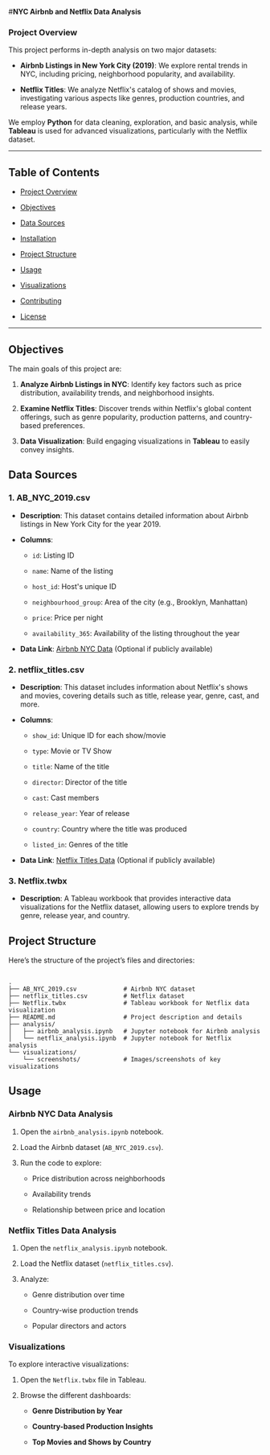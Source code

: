 
#******NYC Airbnb and Netflix Data Analysis******



### **Project Overview**



This project performs in-depth analysis on two major datasets:



- **Airbnb Listings in New York City (2019)**: We explore rental trends in NYC, including pricing, neighborhood popularity, and availability.

  
- **Netflix Titles**: We analyze Netflix's catalog of shows and movies, investigating various aspects like genres, production countries, and release years.
  

We employ **Python** for data cleaning, exploration, and basic analysis, while **Tableau** is used for advanced visualizations, particularly with the Netflix dataset.

---

## **Table of Contents**


- [Project Overview](#project-overview)

- [Objectives](#objectives)

- [Data Sources](#data-sources)

- [Installation](#installation)

- [Project Structure](#project-structure)

- [Usage](#usage)

- [Visualizations](#visualizations)

- [Contributing](#contributing)

- [License](#license)

------------------------------------------------------------------------------



## **Objectives**



The main goals of this project are:


1. **Analyze Airbnb Listings in NYC**: Identify key factors such as price distribution, availability trends, and neighborhood insights.

2. **Examine Netflix Titles**: Discover trends within Netflix's global content offerings, such as genre popularity, production patterns, and country-based preferences.

3. **Data Visualization**: Build engaging visualizations in **Tableau** to easily convey insights.




## **Data Sources**




### 1. **AB_NYC_2019.csv**


- **Description**: This dataset contains detailed information about Airbnb listings in New York City for the year 2019.


- **Columns**:

  - `id`: Listing ID

  - `name`: Name of the listing

  - `host_id`: Host's unique ID

  - `neighbourhood_group`: Area of the city (e.g., Brooklyn, Manhattan)

  - `price`: Price per night

  - `availability_365`: Availability of the listing throughout the year


    
- **Data Link**: [Airbnb NYC Data](https://www.kaggle.com/dgomonov/new-york-city-airbnb-open-data) (Optional if publicly available)



### 2. **netflix_titles.csv**



- **Description**: This dataset includes information about Netflix's shows and movies, covering details such as title, release year, genre, cast, and more.


- **Columns**:

  - `show_id`: Unique ID for each show/movie

  - `type`: Movie or TV Show

  - `title`: Name of the title

  - `director`: Director of the title

  - `cast`: Cast members

  - `release_year`: Year of release

  - `country`: Country where the title was produced

  - `listed_in`: Genres of the title


    
- **Data Link**: [Netflix Titles Data](https://www.kaggle.com/shivamb/netflix-shows) (Optional if publicly available)



### 3. **Netflix.twbx**


- **Description**: A Tableau workbook that provides interactive data visualizations for the Netflix dataset, allowing users to explore trends by genre, release year, and country.




## **Project Structure**



Here’s the structure of the project’s files and directories:

```

.
├── AB_NYC_2019.csv             # Airbnb NYC dataset
├── netflix_titles.csv          # Netflix dataset
├── Netflix.twbx                # Tableau workbook for Netflix data visualization
├── README.md                   # Project description and details
├── analysis/
│   ├── airbnb_analysis.ipynb   # Jupyter notebook for Airbnb analysis
│   └── netflix_analysis.ipynb  # Jupyter notebook for Netflix analysis
└── visualizations/
    └── screenshots/            # Images/screenshots of key visualizations
```



## **Usage**



### **Airbnb NYC Data Analysis**


1. Open the `airbnb_analysis.ipynb` notebook.

2. Load the Airbnb dataset (`AB_NYC_2019.csv`).

3. Run the code to explore:

   - Price distribution across neighborhoods

   - Availability trends

   - Relationship between price and location



### **Netflix Titles Data Analysis**


1. Open the `netflix_analysis.ipynb` notebook.

2. Load the Netflix dataset (`netflix_titles.csv`).

3. Analyze:

   - Genre distribution over time

   - Country-wise production trends

   - Popular directors and actors




### **Visualizations**


To explore interactive visualizations:

1. Open the `Netflix.twbx` file in Tableau.

2. Browse the different dashboards:


   - **Genre Distribution by Year**


   - **Country-based Production Insights**


   - **Top Movies and Shows by Country**






